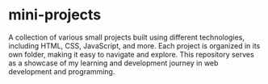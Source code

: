 # mini-projects
A collection of various small projects built using different technologies, including HTML, CSS, JavaScript, and more. Each project is organized in its own folder, making it easy to navigate and explore. This repository serves as a showcase of my learning and development journey in web development and programming.
